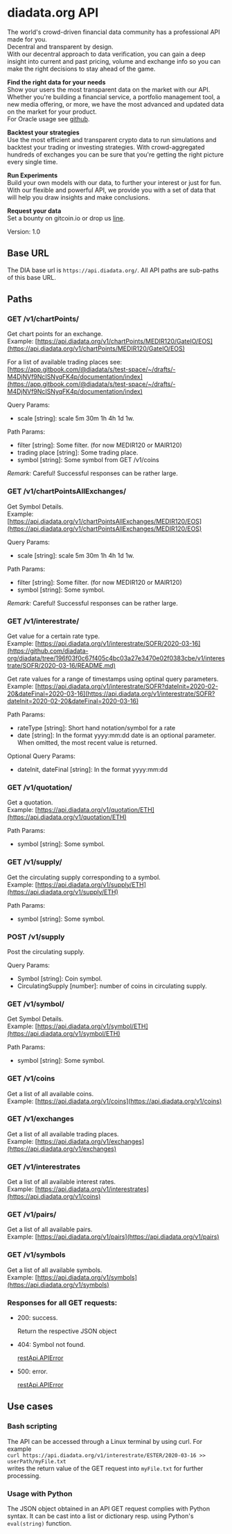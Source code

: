# diadata.org API

The world's crowd-driven financial data community has a professional API made for you.  
Decentral and transparent by design.  
With our decentral approach to data verification, you can gain a deep insight into current and past pricing, volume and exchange info so you can make the right decisions to stay ahead of the game.

**Find the right data for your needs**  
Show your users the most transparent data on the market with our API. Whether you're building a financial service, a portfolio management tool, a new media offering, or more, we have the most advanced and updated data on the market for your product.  
For Oracle usage see [github](https://github.com/diadata-org/diadata/tree/master/documentation/methodology/oracles.md).

**Backtest your strategies**  
Use the most efficient and transparent crypto data to run simulations and backtest your trading or investing strategies. With crowd-aggregated hundreds of exchanges you can be sure that you're getting the right picture every single time.

**Run Experiments**  
Build your own models with our data, to further your interest or just for fun. With our flexible and powerful API, we provide you with a set of data that will help you draw insights and make conclusions.

**Request your data**  
Set a bounty on gitcoin.io or drop us [line](mailto:API@diadata.org).

Version: 1.0

## Base URL

The DIA base url is `https://api.diadata.org/`. All API paths are sub-paths of this base URL.

## Paths

### GET /v1/chartPoints/

Get chart points for an exchange.  
Example: [https://api.diadata.org/v1/chartPoints/MEDIR120/GateIO/EOS](https://api.diadata.org/v1/chartPoints/MEDIR120/GateIO/EOS)

For a list of available trading places see:  
[https://app.gitbook.com/@diadata/s/test-space/~/drafts/-M4DjNVf9NcISNyqFK4p/documentation/index](https://app.gitbook.com/@diadata/s/test-space/~/drafts/-M4DjNVf9NcISNyqFK4p/documentation/index)

Query Params:

* scale \[string\]: scale 5m 30m 1h 4h 1d 1w.

Path Params:

* filter \[string\]: Some filter. \(for now MEDIR120 or MAIR120\)
* trading place \[string\]: Some trading place.
* symbol \[string\]: Some symbol from GET /v1/coins

_Remark:_ Careful! Successful responses can be rather large.

### GET /v1/chartPointsAllExchanges/

Get Symbol Details.  
Example: [https://api.diadata.org/v1/chartPointsAllExchanges/MEDIR120/EOS](https://api.diadata.org/v1/chartPointsAllExchanges/MEDIR120/EOS)  


Query Params:

* scale \[string\]: scale 5m 30m 1h 4h 1d 1w.

Path Params:

* filter \[string\]: Some filter. \(for now MEDIR120 or MAIR120\)
* symbol \[string\]: Some symbol.

_Remark:_ Careful! Successful responses can be rather large.

### GET /v1/interestrate/

Get value for a certain rate type.  
Example: [https://api.diadata.org/v1/interestrate/SOFR/2020-03-16](https://github.com/diadata-org/diadata/tree/196f03f0c67f405c4bc03a27e3470e02f0383cbe/v1/interestrate/SOFR/2020-03-16/README.md)

Get rate values for a range of timestamps using optinal query parameters.  
Example: [https://api.diadata.org/v1/interestrate/SOFR?dateInit=2020-02-20&dateFinal=2020-03-16](https://api.diadata.org/v1/interestrate/SOFR?dateInit=2020-02-20&dateFinal=2020-03-16)

Path Params:

* rateType \[string\]: Short hand notation/symbol for a rate
* date \[string\]: In the format yyyy:mm:dd  date is an optional parameter. When omitted, the most recent value is returned.

Optional Query Params:

* dateInit, dateFinal \[string\]: In the format yyyy:mm:dd

### GET /v1/quotation/

Get a quotation.  
Example: [https://api.diadata.org/v1/quotation/ETH](https://api.diadata.org/v1/quotation/ETH)

Path Params:

* symbol \[string\]: Some symbol.

### GET /v1/supply/

Get the circulating supply corresponding to a symbol.  
Example: [https://api.diadata.org/v1/supply/ETH](https://api.diadata.org/v1/supply/ETH)

Path Params:

* symbol \[string\]: Some symbol.

### POST /v1/supply

Post the circulating supply.

Query Params:

* Symbol \[string\]: Coin symbol.
* CirculatingSupply \[number\]: number of coins in circulating supply.

### GET /v1/symbol/

Get Symbol Details.  
Example: [https://api.diadata.org/v1/symbol/ETH](https://api.diadata.org/v1/symbol/ETH)

Path Params:

* symbol \[string\]: Some symbol.

### GET /v1/coins

Get a list of all available coins.  
Example: [https://api.diadata.org/v1/coins](https://api.diadata.org/v1/coins)

### GET /v1/exchanges

Get a list of all available trading places.  
Example: [https://api.diadata.org/v1/exchanges](https://api.diadata.org/v1/exchanges)

### GET /v1/interestrates

Get a list of all available interest rates.  
Example: [https://api.diadata.org/v1/interestrates](https://api.diadata.org/v1/coins)

### GET /v1/pairs/

Get a list of all available pairs.  
Example: [https://api.diadata.org/v1/pairs](https://api.diadata.org/v1/pairs)

### GET /v1/symbols

Get a list of all available symbols.  
Example: [https://api.diadata.org/v1/symbols](https://api.diadata.org/v1/symbols)

### Responses for all GET  requests:

* 200: success.

  Return the respective JSON object

* 404: Symbol not found.

  [restApi.APIError](api.md#restapiapierror)

* 500: error.

  [restApi.APIError](api.md#restapiapierror)

## Use cases

### Bash scripting

The API can be accessed through a Linux terminal by using curl. For example  
`curl https://api.diadata.org/v1/interestrate/ESTER/2020-03-16 >> userPath/myFile.txt`  
writes the return value of the GET request into `myFile.txt` for further processing.

### Usage with Python

The JSON object obtained in an API GET request complies with Python syntax. It can be cast into a list or dictionary resp. using Python's `eval(string)` function.

